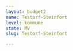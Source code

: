 ```yaml
---
layout: budget2
name: Testorf-Steinfort
level: kommune
state: MV
slug: Testorf-Steinfort

---
```



